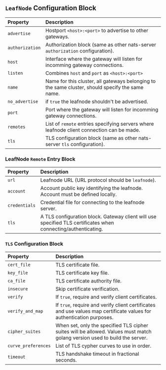 ## `LeafNode` Configuration Block

| Property | Description |
| :------  | :---- |
| `advertise` | Hostport `<host>:<port>` to advertise to other gateways. |
| `authorization` | Authorization block (same as other nats-server `authorization` configuration). |
| `host` | Interface where the gateway will listen for incomming gateway connections. |
| `listen` | Combines `host` and `port` as `<host>:<port>` |
| `name` | Name for this cluster, all gateways belonging to the same cluster, should specify the same name. |
| `no_advertise` | if `true` the leafnode shouldn't be advertised. |
| `port` | Port where the gateway will listen for incomming gateway connections. |
| `remotes` | List of `remote` entries specifying servers where leafnode client connection can be made. |
| `tls` | TLS configuration block (same as other nats-server `tls` configuration). |


### LeafNode `Remote` Entry Block

| Property | Description |
| :------  | :---- |
| `url` | Leafnode URL (URL protocol should be `leafnode`). |
| `account` | Account public key identifying the leafnode. Account must be defined locally. |
| `credentials` | Credential file for connecting to the leafnode server. |
| `tls` | A TLS configuration block. Gateway client will use specified TLS certificates when connecting/authenticating. |

### `TLS` Configuration Block

| Property | Description |
| :------  | :---- |
| `cert_file` | TLS certificate file. |
| `key_file` | TLS certificate key file. |
| `ca_file` | TLS certificate authority file. |
| `insecure` | Skip certificate verification. |
| `verify` | If `true`, require and verify client certificates. |
| `verify_and_map` | If `true`, require and verify client certificates and use values map certificate values for authentication purposes. |
| `cipher_suites` | When set, only the specified TLS cipher suites will be allowed. Values must match golang version used to build the server.  |
| `curve_preferences` | List of TLS cypher curves to use in order. |
| `timeout` | TLS handshake timeout in fractional seconds. |


